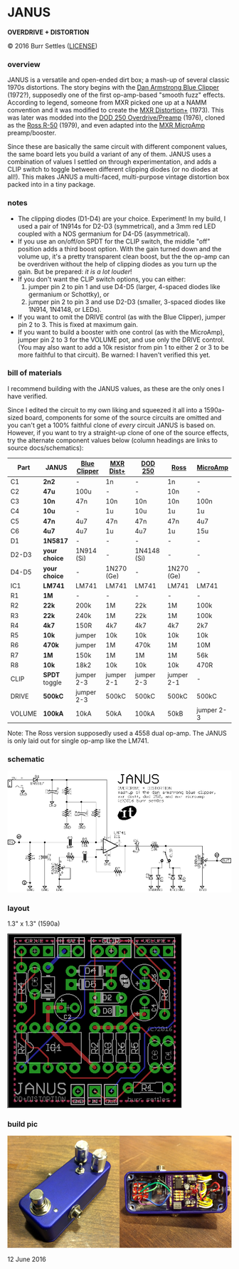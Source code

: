 # JANUS

**OVERDRIVE + DISTORTION**

© 2016 Burr Settles ([LICENSE](../../LICENSE.md))


### overview

JANUS is a versatile and open-ended dirt box; a mash-up of several classic 1970s distortions. The story begins with the [Dan Armstrong Blue Clipper](http://www.effectsdatabase.com/model/danarmstrong/blueclipper) (1972?), supposedly one of the first op-amp-based "smooth fuzz" effects. According to legend, someone from MXR picked one up at a NAMM convention and it was modified to create the [MXR Distortion+](https://en.wikipedia.org/wiki/MXR_Distortion_%2B) (1973). This was later was modded into the [DOD 250 Overdrive/Preamp](http://www.effectsdatabase.com/model/dod/first/250) (1976), cloned as the [Ross R-50](http://www.effectsdatabase.com/model/ross/r50) (1979), and even adapted into the [MXR MicroAmp](http://www.jimdunlop.com/product/m133-micro-amp) preamp/booster.

Since these are basically the same circuit with different component values, the same board lets you build a variant of any of them. JANUS uses a combination of values I settled on through experimentation, and adds a CLIP switch to toggle between different clipping diodes (or no diodes at all!). This makes JANUS a multi-faced, multi-purpose vintage distortion box packed into in a tiny package.


### notes

* The clipping diodes (D1-D4) are your choice. Experiment! In my build, I used a pair of 1N914s for D2-D3 (symmetrical), and a 3mm red LED coupled with a NOS germanium for D4-D5 (asymmetrical).
* If you use an on/off/on SPDT for the CLIP switch, the middle "off" position adds a third boost option. With the gain turned down and the volume up, it's a pretty transparent clean boost, but the the op-amp can be overdriven without the help of clipping diodes as you turn up the gain. But be prepared: _it is a lot louder_!
* If you don't want the CLIP switch options, you can either:
  1. jumper pin 2 to pin 1 and use D4-D5 (larger, 4-spaced diodes like germanium or Schottky), or
  2. jumper pin 2 to pin 3 and use D2-D3 (smaller, 3-spaced diodes like 1N914, 1N4148, or LEDs).
* If you want to omit the DRIVE control (as with the Blue Clipper), jumper pin 2 to 3. This is fixed at maximum gain.
* If you want to build a booster with one control (as with the MicroAmp), jumper pin 2 to 3 for the VOLUME pot, and use only the DRIVE control. (You may also want to add a 10k resistor from pin 1 to either 2 or 3 to be more faithful to that circuit). Be warned: I haven't verified this yet.


### bill of materials

I recommend building with the JANUS values, as these are the only ones I have verified.

Since I edited the circuit to my own liking and squeezed it all into a 1590a-sized board, components for some of the source circuits are omitted and you can't get a 100% faithful clone of _every_ circuit JANUS is based on. However, if you want to try a straight-up clone of one of the source effects, try the alternate component values below (column headings are links to source docs/schematics):

Part | **JANUS** | [Blue Clipper](http://tonepad.com/project.asp?id=49) | [MXR Dist+](http://tonepad.com/project.asp?id=2) | [DOD 250](https://sites.google.com/site/snmavronis/NeoClassicFX/741overdrive/research) | [Ross](http://www.home-wrecker.com/ross_distortion_tan.png) | [MicroAmp](http://electrosmash.com/mxr-microamp)
--- | --- | --- | --- | --- | --- | ---
C1 | **2n2** | - | 1n | - | 1n | -
C2 | **47u** | 100u | - | - | 10n | -
C3 | **10n** | 47n | 10n | 10n | 10n | 100n
C4 | **10u** | - | 1u | 10u | 1u | 1u
C5 | **47n** | 4u7 | 47n | 47n | 47n | 4u7
C6 | **4u7** | 4u7 | 1u | 4u7 | 1u | 15u
D1 | **1N5817** | - | - | - | - | -
D2-D3 | **your choice** | 1N914 (Si) | - | 1N4148 (Si) | - | -
D4-D5 | **your choice** | - | 1N270 (Ge) | - | 1N270 (Ge) | -
IC1 | **LM741** | LM741 | LM741 | LM741 | LM741 | LM741
R1 | **1M** | - | - | - | - | -
R2 | **22k** | 200k | 1M | 22k | 1M | 100k
R3 | **22k** | 240k | 1M | 22k | 1M | 100k
R4 | **4k7** | 150R | 4k7 | 4k7 | 4k7 | 2k7
R5 | **10k** | jumper | 10k | 10k | 10k | 10k
R6 | **470k** | jumper | 1M | 470k | 1M | 10M
R7 | **1M** | 150k | 1M | 1M | 1M | 56k
R8 | **10k** | 18k2 | 10k | 10k | 10k | 470R
CLIP | **SPDT** toggle | jumper 2-3 | jumper 2-1 | jumper 2-3 | jumper 2-1 | -
DRIVE | **500kC** | jumper 2-3 | 500kC | 500kC | 500kC | 500kC
VOLUME | **100kA** | 10kA | 50kA | 100kA | 50kB | jumper 2-3

Note: The Ross version supposedly used a 4558 dual op-amp. The JANUS is only laid out for single op-amp like the LM741.


### schematic

![schematic](schematic.png "JANUS")


### layout

1.3" x 1.3" (1590a)

![layout](layout.png "JANUS")


### build pic

![layout](janus_build_20160612.jpg "JANUS")

12 June 2016